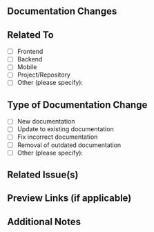 ## Documentation Changes
<!-- Describe the documentation changes you've made -->

## Related To
<!-- Mark the appropriate component(s) with an [x] -->
- [ ] Frontend
- [ ] Backend
- [ ] Mobile
- [ ] Project/Repository
- [ ] Other (please specify):

## Type of Documentation Change
<!-- Mark the appropriate option(s) with an [x] -->
- [ ] New documentation
- [ ] Update to existing documentation
- [ ] Fix incorrect documentation
- [ ] Removal of outdated documentation
- [ ] Other (please specify):

## Related Issue(s)
<!-- Link related issues using # syntax -->
<!-- Example: Closes #123 -->

## Preview Links (if applicable)
<!-- Links to rendered documentation, if available -->

## Additional Notes
<!-- Any other information that might be helpful for reviewers -->